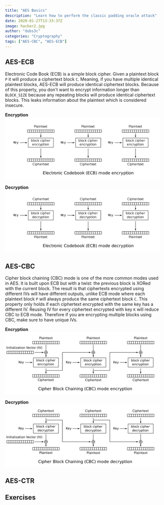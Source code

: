```yaml
---
title: "AES Basics"
description: "Learn how to perform the classic padding oracle attack"
date: 2020-01-27T13:33:37Z
image: hacker2.jpg
author: "dubs3c"
categories: "Cryptography"
tags: ["AES-CBC", "AES-ECB"]
---
```


## AES-ECB

Electronic Code Book (ECB) is a simple block cipher. Given a plaintext block `P` it will produce a ciphertext block `C`. Meaning, if you have multiple identical plaintext blocks, AES-ECB will produce identical ciphertext blocks. Because of this property, you don't want to encrypt information longer than `BLOCK_SIZE` because any repeating blocks will produce identical ciphertext blocks. This leaks information about the plaintext which is considered insecure. 

**Encryption**
![images/CBC_encryption.png](images/ECB_encryption.png)

**Decryption**
![images/CBC_decryption.png](images/ECB_decryption.png)

## AES-CBC

Cipher block chaining (CBC) mode is one of the more common modes used in AES. It is built upon ECB but with a twist: the previous block is XORed with the current block. The result is that ciphertexts encrypted using different IVs will have different outputs, unlike ECB mode where each plaintext block `P` will always produce the same ciphertext block `C`. This property only holds if each ciphertext encrypted with the same key has a different IV. Reusing IV for every ciphertext encrypted with key `K` will reduce CBC to ECB mode. Therefore if you are encrypting multiple blocks using CBC, make sure to have unique IVs.

**Encryption**
![images/CBC_encryption.png](images/CBC_encryption.png)

**Decryption**
![images/CBC_decryption.png](images/CBC_decryption.png)


## AES-CTR

## Exercises